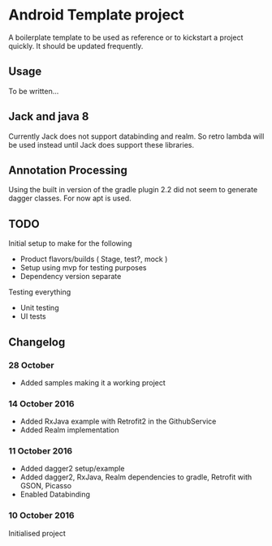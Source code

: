 # Android Template project

A boilerplate template to be used as reference or to kickstart a project quickly. It should be updated frequently.

## Usage

To be written...

## Jack and java 8

Currently Jack does not support databinding and realm. So retro lambda will be used instead until Jack does support these libraries.

## Annotation Processing

Using the built in version of the gradle plugin 2.2 did not seem to generate dagger classes. For now apt is used.

## TODO

Initial setup to make for the following

* Product flavors/builds ( Stage, test?, mock )
* Setup using mvp for testing purposes
* Dependency version separate

Testing everything

* Unit testing
* UI tests

## Changelog

### 28 October
* Added samples making it a working project

### 14 October 2016
* Added RxJava example with Retrofit2 in the GithubService
* Added Realm implementation

### 11 October 2016

* Added dagger2 setup/example
* Added dagger2, RxJava, Realm dependencies to gradle, Retrofit with GSON, Picasso
* Enabled Databinding


### 10 October 2016
Initialised project